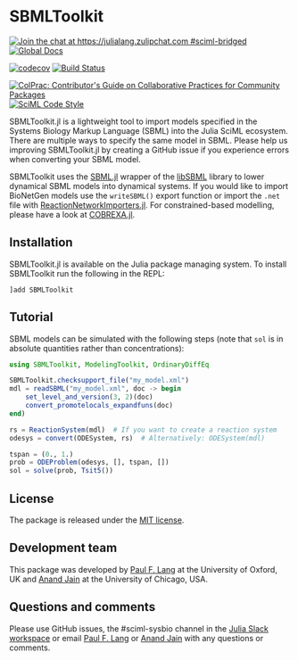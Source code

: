 # SBMLToolkit

[![Join the chat at https://julialang.zulipchat.com #sciml-bridged](https://img.shields.io/static/v1?label=Zulip&message=chat&color=9558b2&labelColor=389826)](https://julialang.zulipchat.com/#narrow/stream/279055-sciml-bridged)
[![Global Docs](https://img.shields.io/badge/docs-SciML-blue.svg)](https://docs.sciml.ai/SBMLToolkit/stable/)

[![codecov](https://codecov.io/gh/SciML/SBMLToolkit.jl/branch/main/graph/badge.svg)](https://codecov.io/gh/SciML/SBMLToolkit.jl)
[![Build Status](https://github.com/SciML/SBMLToolkit.jl/workflows/CI/badge.svg)](https://github.com/SciML/SBMLToolkit.jl/actions?query=workflow%3ACI)

[![ColPrac: Contributor's Guide on Collaborative Practices for Community Packages](https://img.shields.io/badge/ColPrac-Contributor's%20Guide-blueviolet)](https://github.com/SciML/ColPrac)
[![SciML Code Style](https://img.shields.io/static/v1?label=code%20style&message=SciML&color=9558b2&labelColor=389826)](https://github.com/SciML/SciMLStyle)

SBMLToolkit.jl is a lightweight tool to import models specified in the Systems Biology Markup Language (SBML) into the Julia SciML ecosystem. There are multiple ways to specify the same model in SBML. Please help us improving SBMLToolkit.jl by creating a GitHub issue if you experience errors when converting your SBML model.

SBMLToolkit uses the [SBML.jl](https://github.com/LCSB-BioCore/SBML.jl) wrapper of the [libSBML](https://model.caltech.edu/software/libsbml/) library to lower dynamical SBML models into dynamical systems. If you would like to import BioNetGen models use the `writeSBML()` export function or import the `.net` file with [ReactionNetworkImporters.jl](https://github.com/SciML/ReactionNetworkImporters.jl). For constrained-based modelling, please have a look at [COBREXA.jl](https://github.com/LCSB-BioCore/COBREXA.jl).

## Installation
SBMLToolkit.jl is available on the Julia package managing system. To install SBMLToolkit run the following in the REPL:
  ```
  ]add SBMLToolkit
  ```

## Tutorial
SBML models can be simulated with the following steps (note that `sol` is in absolute quantities rather than concentrations):
  ```julia
  using SBMLToolkit, ModelingToolkit, OrdinaryDiffEq

  SBMLToolkit.checksupport_file("my_model.xml")
  mdl = readSBML("my_model.xml", doc -> begin
      set_level_and_version(3, 2)(doc)
      convert_promotelocals_expandfuns(doc)
  end)

  rs = ReactionSystem(mdl)  # If you want to create a reaction system
  odesys = convert(ODESystem, rs)  # Alternatively: ODESystem(mdl)

  tspan = (0., 1.)
  prob = ODEProblem(odesys, [], tspan, [])
  sol = solve(prob, Tsit5())
  ```

## License
The package is released under the [MIT license](https://github.com/SciML/SBMLToolkit.jl/blob/main/LICENSE).


## Development team
This package was developed by [Paul F. Lang](https://www.linkedin.com/in/paul-lang-7b54a81a3/) at the University of Oxford, UK and [Anand Jain](https://github.com/anandijain) at the University of Chicago, USA.


## Questions and comments
Please use GitHub issues, the #sciml-sysbio channel in the [Julia Slack workspace](https://julialang.org/slack/) or email [Paul F. Lang](mailto:paul.lang@juliacomputing.com) or [Anand Jain](mailto:anandj@uchicago.edu) with any questions or comments.
